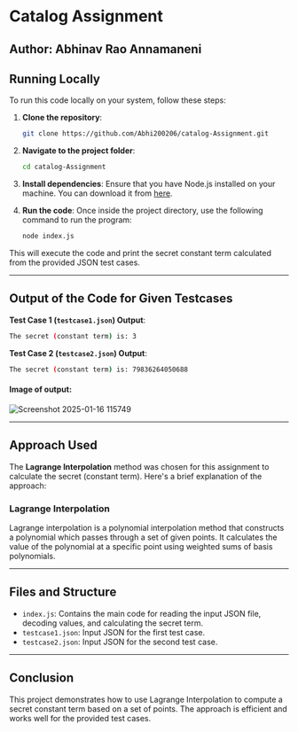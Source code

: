 
# Catalog Assignment

## Author: Abhinav Rao Annamaneni

## Running Locally

To run this code locally on your system, follow these steps:

1. **Clone the repository**:
   ```bash
   git clone https://github.com/Abhi200206/catalog-Assignment.git
   ```
   
2. **Navigate to the project folder**:
   ```bash
   cd catalog-Assignment
   ```

3. **Install dependencies**:
   Ensure that you have Node.js installed on your machine. You can download it from [here](https://nodejs.org/).

4. **Run the code**:
   Once inside the project directory, use the following command to run the program:
   ```bash
   node index.js
   ```

This will execute the code and print the secret constant term calculated from the provided JSON test cases.

---

## Output of the Code for Given Testcases

**Test Case 1 (`testcase1.json`) Output**:
```bash
The secret (constant term) is: 3
```

**Test Case 2 (`testcase2.json`) Output**:
```bash
The secret (constant term) is: 79836264050688
```

#### Image of output:
![Screenshot 2025-01-16 115749](https://github.com/user-attachments/assets/cc11a442-bf79-4c8d-8f78-2e6652b1553b)


---

## Approach Used

The **Lagrange Interpolation** method was chosen for this assignment to calculate the secret (constant term). Here's a brief explanation of the approach:

### Lagrange Interpolation
Lagrange interpolation is a polynomial interpolation method that constructs a polynomial which passes through a set of given points. It calculates the value of the polynomial at a specific point using weighted sums of basis polynomials.

---

## Files and Structure

- `index.js`: Contains the main code for reading the input JSON file, decoding values, and calculating the secret term.
- `testcase1.json`: Input JSON for the first test case.
- `testcase2.json`: Input JSON for the second test case.

---

## Conclusion

This project demonstrates how to use Lagrange Interpolation to compute a secret constant term based on a set of points. The approach is efficient and works well for the provided test cases.

